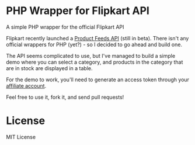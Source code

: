 PHP Wrapper for Flipkart API
============================
A simple PHP wrapper for the official Flipkart API

Flipkart recently launched a [Product Feeds API](http://www.flipkart.com/affiliate/apifaq) (still in beta). There isn't any official wrappers for PHP (yet?) - so I decided to go ahead and build one.

The API seems complicated to use, but I've managed to build a simple demo where you can select a category, and products in the category that are in stock are displayed in a table.

For the demo to work, you'll need to generate an access token through your [affiliate account](http://www.flipkart.com/affiliate/).

Feel free to use it, fork it, and send pull requests!

License
=======
MIT License
 